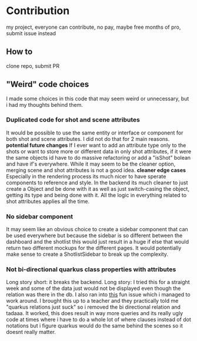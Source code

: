# Contribution
my project, everyone can contribute, no pay, maybe free months of pro, submit issue instead

## How to
clone repo, submit PR

## "Weird" code choices
I made some choices in this code that may seem weird or unnecessary, but i had my thoughts behind them.

### Duplicated code for shot and scene attributes
It would be possible to use the same entity or interface or component for both shot and scene attributes. I did not do that for 2 main reasons.
**potential future changes**
If I ever want to add an attribute type only to the shots or want to store more or different data in only shot attributes, if it were the same objects id have to do massive refactoring or add a "isShot" bolean and have if's everywhere. While it may seem to be the cleaner option, merging scene and shot attributes is not a good idea.
**cleaner edge cases**
Especially in the rendering process its much nicer to have sperate components to reference and style. In the backend its much cleaner to just create a Object and be done with it as well as just switch-casing the object, getting its type and being done with it. All the logic in everything related to shot attributes applies all the time.

### No sidebar component
It may seem like an obvious choice to create a sidebar component that can be used everywhere but because the sidebar is so different between the dashboard and the shotlist this would just result in a huge if else that would return two different mockups for the different pages. It would potentially make sense to create a ShotlistSidebar to break up the complexity.

### Not bi-directional quarkus class properties with attributes
Long story short: it breaks the backend.
Long story: I tried this for a straight week and some of the data just would not be displayed even though the relation was there in the db. I also ran into [this](https://stackoverflow.com/questions/79550566/quarkus-hibernate-orm-creates-flawed-associative-table-when-two-entities-with-o) fun issue which i managed to work around. I brought this up to a teacher and they practically told me "quarkus relations just suck" so i removed the bi directional relation and tadaaa. It worked, this does result in way more queries and its really ugly code at times where i have to do a whole lot of where clauses instead of dot notations but i figure quarkus would do the same behind the scenes so it doesnt really matter.